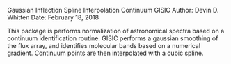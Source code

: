 Gaussian Inflection Spline Interpolation Continuum
GISIC
Author: Devin D. Whitten
Date: February 18, 2018

This package is performs normalization of astronomical spectra based on a continuum identification routine.
GISIC performs a gaussian smoothing of the flux array, and identifies molecular bands based on a numerical gradient. Continuum points are then interpolated with a cubic spline.




